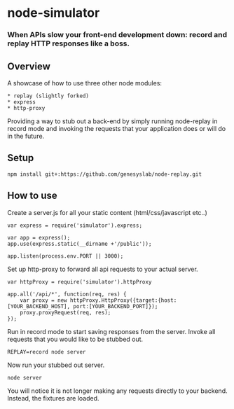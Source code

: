 # node-simulator

### When APIs slow your front-end development down: record and replay HTTP responses like a boss.

## Overview

A showcase of how to use three other node modules:

    * replay (slightly forked)
    * express
    * http-proxy

Providing a way to stub out a back-end by simply running node-replay in record mode and invoking the requests that your application does or will do in the future.


## Setup

```
npm install git+:https://github.com/genesyslab/node-replay.git
```

## How to use

Create a server.js for all your static content (html/css/javascript etc..)

```
var express = require('simulator').express;

var app = express();
app.use(express.static(__dirname +'/public'));

app.listen(process.env.PORT || 3000);

```

Set up http-proxy to forward all api requests to your actual server.

```
var httpProxy = require('simulator').httpProxy

app.all('/api/*', function(req, res) {
    var proxy = new httpProxy.HttpProxy({target:{host:[YOUR_BACKEND_HOST], port:[YOUR_BACKEND_PORT]});
    proxy.proxyRequest(req, res);
});

```

Run in record mode to start saving responses from the server.  Invoke all requests that you would like to be stubbed out.  

```
REPLAY=record node server
```

Now run your stubbed out server.  
```
node server
```

You will notice it is not longer making any requests directly to your backend.  Instead, the fixtures are loaded.
